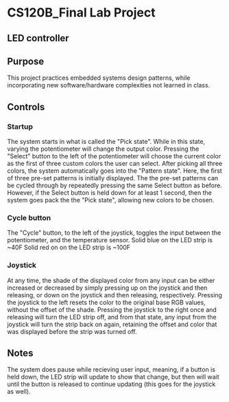 # CS120B_Final Lab Project
## LED controller

## Purpose
This project practices embedded systems design patterns, while incorporating new software/hardware complexities not learned in class.

## Controls
### Startup
The system starts in what is called the "Pick state". While in this state, varying the potentiometer will change the output color.
Pressing the "Select" button to the left of the potentiometer will choose the current color as the first of three custom colors the user can select.
After picking all three colors, the system automatically goes into the "Pattern state". Here, the first of three pre-set patterns is initially displayed. The the pre-set patterns can be cycled through by repeatedly pressing the same Select button as before. However, if the Select button is held down for at least 1 second, then the system goes pack the the "Pick state", allowing new colors to be chosen.
### Cycle button
The "Cycle" button, to the left of the joystick, toggles the input between the potentiometer, and the temperature sensor.
Solid blue on the LED strip is ~40F
Solid red on on the LED strip is ~100F
### Joystick
At any time, the shade of the displayed color from any input can be either increased or decreased by simply pressing up on the joystick and then releasing, or down on the joystick and then releasing, respectively. Pressing the joystick to the left resets the color to the original base RGB values, without the offset of the shade. 
Pressing the joystick to the right once and releasing will turn the LED strip off, and from that state, any input from the joystick will turn the strip back on again, retaining the offset and color that was displayed before the strip was turned off.

## Notes
The system does pause while recieving user input, meaning, if a button is held down, the LED strip will update to show that change, but then will wait until the button is released to continue updating (this goes for the joystick as well).
